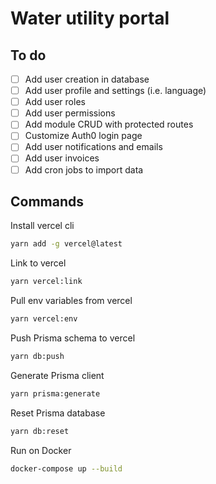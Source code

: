 # Water utility portal

## To do

- [ ] Add user creation in database
- [ ] Add user profile and settings (i.e. language)
- [ ] Add user roles
- [ ] Add user permissions
- [ ] Add module CRUD with protected routes
- [ ] Customize Auth0 login page
- [ ] Add user notifications and emails
- [ ] Add user invoices
- [ ] Add cron jobs to import data

## Commands

Install vercel cli

```bash
yarn add -g vercel@latest
```

Link to vercel

```bash
yarn vercel:link
```

Pull env variables from vercel

```bash
yarn vercel:env
```

Push Prisma schema to vercel

```bash
yarn db:push
```

Generate Prisma client

```bash
yarn prisma:generate
```

Reset Prisma database

```bash
yarn db:reset
```

Run on Docker

```bash
docker-compose up --build
```
